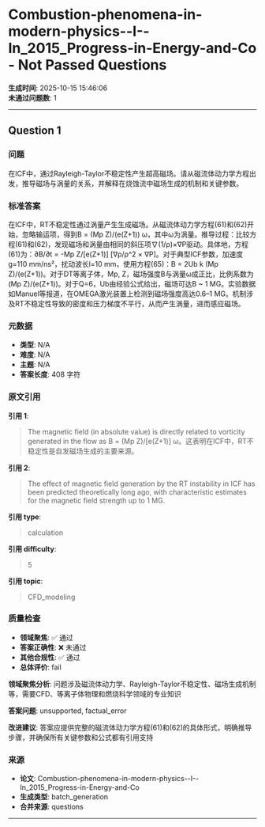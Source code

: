 # Combustion-phenomena-in-modern-physics--I--In_2015_Progress-in-Energy-and-Co - Not Passed Questions

**生成时间**: 2025-10-15 15:46:06  
**未通过问题数**: 1

---

## Question 1

### 问题

在ICF中，通过Rayleigh-Taylor不稳定性产生超高磁场。请从磁流体动力学方程出发，推导磁场与涡量的关系，并解释在烧蚀流中磁场生成的机制和关键参数。

### 标准答案

在ICF中，RT不稳定性通过涡量产生生成磁场。从磁流体动力学方程(61)和(62)开始，忽略输运项，得到B = (Mp Z)/(e(Z+1)) ω，其中ω为涡量。推导过程：比较方程(61)和(62)，发现磁场和涡量由相同的斜压项∇(1/ρ)×∇P驱动。具体地，方程(61)为：∂B/∂t = -Mp Z/[e(Z+1)] [∇ρ/ρ^2 × ∇P]。对于典型ICF参数，加速度g=110 mm/ns²，扰动波长l=10 mm，使用方程(65)：B = 2Ub k (Mp Z)/(e(Z+1))。对于DT等离子体，Mp, Z，磁场强度B与涡量ω成正比，比例系数为(Mp Z)/(e(Z+1))。对于Q=6，Ub由经验公式给出，磁场可达B ~ 1 MG。实验数据如Manuel等报道，在OMEGA激光装置上检测到磁场强度高达0.6–1 MG。机制涉及RT不稳定性导致的密度和压力梯度不平行，从而产生涡量，进而感应磁场。

### 元数据

- **类型**: N/A
- **难度**: N/A
- **主题**: N/A
- **答案长度**: 408 字符

### 原文引用

**引用 1**:
> The magnetic field (in absolute value) is directly related to vorticity generated in the flow as B = (Mp Z)/[e(Z+1)] ω。这表明在ICF中，RT不稳定性是自发磁场生成的主要来源。

**引用 2**:
> The effect of magnetic field generation by the RT instability in ICF has been predicted theoretically long ago, with characteristic estimates for the magnetic field strength up to 1 MG.

**引用 type**:
> calculation

**引用 difficulty**:
> 5

**引用 topic**:
> CFD_modeling

### 质量检查

- **领域聚焦**: ✅ 通过
- **答案正确性**: ❌ 未通过
- **其他合规性**: ✅ 通过
- **总体评价**: fail

**领域聚焦分析**: 问题涉及磁流体动力学、Rayleigh-Taylor不稳定性、磁场生成机制等，需要CFD、等离子体物理和燃烧科学领域的专业知识

**答案问题**: unsupported, factual_error

**改进建议**: 答案应提供完整的磁流体动力学方程(61)和(62)的具体形式，明确推导步骤，并确保所有关键参数和公式都有引用支持

### 来源

- **论文**: Combustion-phenomena-in-modern-physics--I--In_2015_Progress-in-Energy-and-Co
- **生成类型**: batch_generation
- **合并来源**: questions

---

